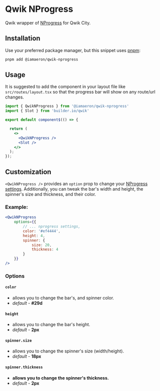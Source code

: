 # Qwik NProgress

Qwik wrapper of [NProgress](https://github.com/rstacruz/nprogress) for Qwik City.

## Installation

Use your preferred package manager, but this snippet uses [pnpm](https://pnpm.io):

```bash
pnpm add @iamaeron/qwik-nprogress
```

## Usage

It is suggested to add the component in your layout file like `src/routes/layout.tsx` so that the progress bar will show on any route/url changes.

```jsx
import { QwikNProgress } from '@iamaeron/qwik-nprogress'
import { Slot } from 'builder.io/qwik'

export default component$(() => {

  return (
    <>
      <QwikNProgress />
      <Slot />
    </>
  );
});
```

## Customization

`<QwikNProgress />` provides an `option` prop to change your [NProgress settings](https://github.com/rstacruz/nprogress#configuration). Additionally, you can tweak the bar's width and height, the spinner's size and thickness, and their color.

### Example:

```jsx
<QwikNProgress 
    options={{
        // ... nprogress settings,
        color: '#ef4444',
        height: 4,
        spinner: {
            size: 20,
            thickness: 4
        }
    }}
/>
```

### Options

#### `color`
- allows you to change the bar's, and spinner color.
- *default* - **#29d**
#### `height` 
- allows you to change the bar's height.
- *default* - **2px**
#### `spinner.size` 
- allows you to change the spinner's size (width/height).
- *default* - **18px**
#### `spinner.thickness` 
- **allows you to change the spinner's thickness.**
- *default* - **2px**